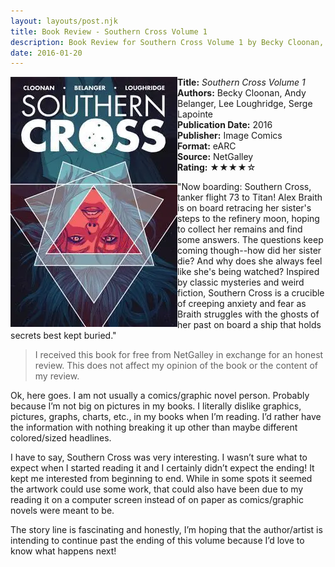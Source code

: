 ```yaml
---
layout: layouts/post.njk
title: Book Review - Southern Cross Volume 1
description: Book Review for Southern Cross Volume 1 by Becky Cloonan, Andy Belanger, Lee Loughridge, and Serge Lapointe
date: 2016-01-20
---
```

<section class="review__info">

<img loading="lazy" class="movie__poster" src="/static/images/covers/southerncrossvol1.webp" alt="Book Cover for Southern Cross Volume 1 by Becky Cloonan, Andy Belanger, Lee Loughridge, and Serge Lapointe" width="267" height="400" align="left">
        
<b>Title:</b> <i>Southern Cross Volume 1</i><br>
<b>Authors:</b> Becky Cloonan, Andy Belanger, Lee Loughridge, Serge Lapointe<br>
<b>Publication Date:</b> 2016<br>
<b>Publisher:</b> Image Comics<br>
<b>Format:</b> eARC<br>
<b>Source:</b> NetGalley<br>
<b>Rating:</b> &#9733;&#9733;&#9733;&#9733;&#9734;
        
<p class="review__description">"Now boarding: Southern Cross, tanker flight 73 to Titan! Alex Braith is on board retracing her sister's steps to the refinery moon, hoping to collect her remains and find some answers. The questions keep coming though--how did her sister die? And why does she always feel like she's being watched? Inspired by classic mysteries and weird fiction, Southern Cross is a crucible of creeping anxiety and fear as Braith struggles with the ghosts of her past on board a ship that holds secrets best kept buried."</p>
</section>

<blockquote>I received this book for free from NetGalley in exchange for an honest review. This does not affect my opinion of the book or the content of my review.</blockquote>

<p>Ok, here goes. I am not usually a comics/graphic novel person. Probably because I’m not big on pictures in my books. I literally dislike graphics, pictures, graphs, charts, etc., in my books when I’m reading. I’d rather have the information with nothing breaking it up other than maybe different colored/sized headlines.</p>

<p>I have to say, Southern Cross was very interesting. I wasn’t sure what to expect when I started reading it and I certainly didn’t expect the ending! It kept me interested from beginning to end. While in some spots it seemed the artwork could use some work, that could also have been due to my reading it on a computer screen instead of on paper as comics/graphic novels were meant to be.</p>

<p>The story line is fascinating and honestly, I’m hoping that the author/artist is intending to continue past the ending of this volume because I’d love to know what happens next!</p>